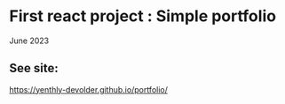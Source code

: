 # First react project : Simple portfolio
June 2023

## See site:
https://yenthly-devolder.github.io/portfolio/

